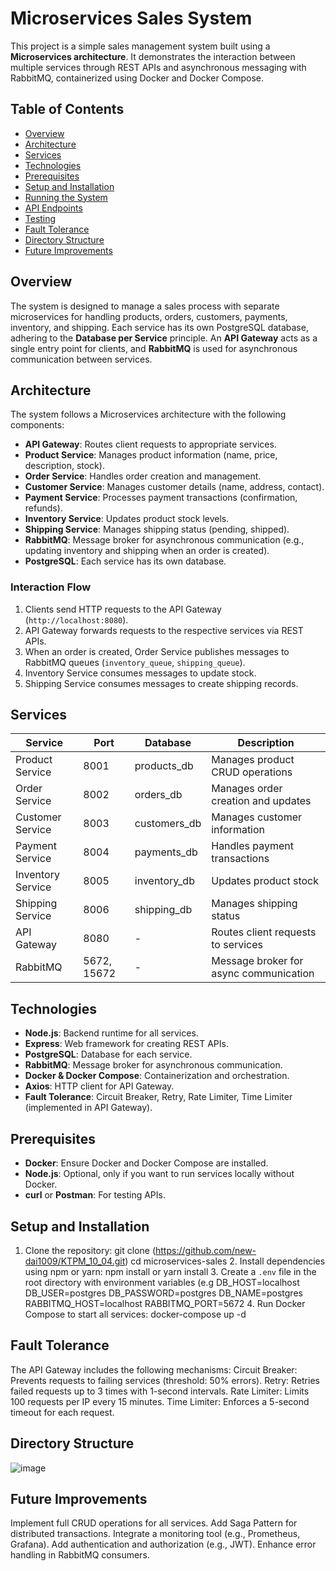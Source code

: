 # Microservices Sales System

This project is a simple sales management system built using a **Microservices architecture**. It demonstrates the interaction between multiple services through REST APIs and asynchronous messaging with RabbitMQ, containerized using Docker and Docker Compose.

## Table of Contents
- [Overview](#overview)
- [Architecture](#architecture)
- [Services](#services)
- [Technologies](#technologies)
- [Prerequisites](#prerequisites)
- [Setup and Installation](#setup-and-installation)
- [Running the System](#running-the-system)
- [API Endpoints](#api-endpoints)
- [Testing](#testing)
- [Fault Tolerance](#fault-tolerance)
- [Directory Structure](#directory-structure)
- [Future Improvements](#future-improvements)

## Overview
The system is designed to manage a sales process with separate microservices for handling products, orders, customers, payments, inventory, and shipping. Each service has its own PostgreSQL database, adhering to the **Database per Service** principle. An **API Gateway** acts as a single entry point for clients, and **RabbitMQ** is used for asynchronous communication between services.

## Architecture
The system follows a Microservices architecture with the following components:
- **API Gateway**: Routes client requests to appropriate services.
- **Product Service**: Manages product information (name, price, description, stock).
- **Order Service**: Handles order creation and management.
- **Customer Service**: Manages customer details (name, address, contact).
- **Payment Service**: Processes payment transactions (confirmation, refunds).
- **Inventory Service**: Updates product stock levels.
- **Shipping Service**: Manages shipping status (pending, shipped).
- **RabbitMQ**: Message broker for asynchronous communication (e.g., updating inventory and shipping when an order is created).
- **PostgreSQL**: Each service has its own database.

### Interaction Flow
1. Clients send HTTP requests to the API Gateway (`http://localhost:8080`).
2. API Gateway forwards requests to the respective services via REST APIs.
3. When an order is created, Order Service publishes messages to RabbitMQ queues (`inventory_queue`, `shipping_queue`).
4. Inventory Service consumes messages to update stock.
5. Shipping Service consumes messages to create shipping records.

## Services
| Service          | Port  | Database         | Description                              |
|------------------|-------|------------------|------------------------------------------|
| Product Service  | 8001  | products_db      | Manages product CRUD operations          |
| Order Service    | 8002  | orders_db        | Manages order creation and updates       |
| Customer Service | 8003  | customers_db     | Manages customer information             |
| Payment Service  | 8004  | payments_db      | Handles payment transactions             |
| Inventory Service| 8005  | inventory_db     | Updates product stock                    |
| Shipping Service | 8006  | shipping_db      | Manages shipping status                  |
| API Gateway      | 8080  | -                | Routes client requests to services       |
| RabbitMQ         | 5672, 15672 | -             | Message broker for async communication   |

## Technologies
- **Node.js**: Backend runtime for all services.
- **Express**: Web framework for creating REST APIs.
- **PostgreSQL**: Database for each service.
- **RabbitMQ**: Message broker for asynchronous communication.
- **Docker & Docker Compose**: Containerization and orchestration.
- **Axios**: HTTP client for API Gateway.
- **Fault Tolerance**: Circuit Breaker, Retry, Rate Limiter, Time Limiter (implemented in API Gateway).

## Prerequisites
- **Docker**: Ensure Docker and Docker Compose are installed.
- **Node.js**: Optional, only if you want to run services locally without Docker.
- **curl** or **Postman**: For testing APIs.

## Setup and Installation
1. Clone the repository:
   git clone (https://github.com/new-dai1009/KTPM_10_04.git)
   cd microservices-sales
   2. Install dependencies using npm or yarn:
   npm install or yarn install
   3. Create a `.env` file in the root directory with environment variables (e.g
   DB_HOST=localhost
   DB_USER=postgres
   DB_PASSWORD=postgres
   DB_NAME=postgres
   RABBITMQ_HOST=localhost
   RABBITMQ_PORT=5672
   4. Run Docker Compose to start all services:
   docker-compose up -d
## Fault Tolerance
The API Gateway includes the following mechanisms:
Circuit Breaker: Prevents requests to failing services (threshold: 50% errors).
Retry: Retries failed requests up to 3 times with 1-second intervals.
Rate Limiter: Limits 100 requests per IP every 15 minutes.
Time Limiter: Enforces a 5-second timeout for each request.
## Directory Structure
![image](https://github.com/user-attachments/assets/43baea3b-9fba-4b25-a37c-9f72c3c19492)

## Future Improvements
Implement full CRUD operations for all services.
Add Saga Pattern for distributed transactions.
Integrate a monitoring tool (e.g., Prometheus, Grafana).
Add authentication and authorization (e.g., JWT).
Enhance error handling in RabbitMQ consumers.
    
